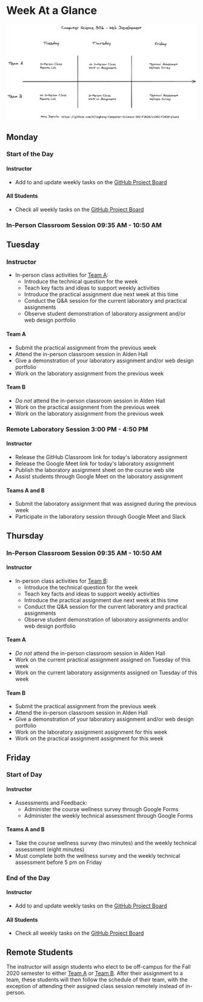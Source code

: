 # Week At a Glance

![](../diagrams/Computer-Science-302-Weekly-Overview.png)

## Monday

### Start of the Day

#### Instructor

- Add to and update weekly tasks on the [GitHub Project
  Board](https://github.com/Allegheny-Computer-Science-302-F2020/cs302-F2020-plans/projects/1)

#### All Students

- Check all weekly tasks on the [GitHub Project
  Board](https://github.com/Allegheny-Computer-Science-302-F2020/cs302-F2020-plans/projects/1)

### In-Person Classroom Session 09:35 AM - 10:50 AM

## Tuesday

### Instructor

- In-person class activities for [Team A](../teams/team-a.md):
  - Introduce the technical question for the week
  - Teach key facts and ideas to support weekly activities
  - Introduce the practical assignment due next week at this time
  - Conduct the Q&A session for the current laboratory and practical assignments
  - Observe student demonstration of laboratory assignment and/or web design
    portfolio

#### Team A

- Submit the practical assignment from the previous week
- Attend the in-person classroom session in Alden Hall
- Give a demonstration of your laboratory assignment and/or web design portfolio
- Work on the laboratory assignment from the previous week

#### Team B

- *Do not* attend the in-person classroom session in Alden Hall
- Work on the practical assignment from the previous week
- Work on the laboratory assignment from the previous week

### Remote Laboratory Session 3:00 PM - 4:50 PM

#### Instructor

- Release the GitHub Classroom link for today's laboratory assignment
- Release the Google Meet link for today's laboratory assignment
- Publish the laboratory assignment sheet on the course web site
- Assist students through Google Meet on the laboratory assignment

#### Teams A and B

- Submit the laboratory assignment that was assigned during the previous week
- Participate in the laboratory session through Google Meet and Slack

## Thursday

### In-Person Classroom Session 09:35 AM - 10:50 AM

#### Instructor

- In-person class activities for [Team B](../teams/team-b.md):
  - Introduce the technical question for the week
  - Teach key facts and ideas to support weekly activities
  - Introduce the practical assignment due next week at this time
  - Conduct the Q&A session for the current laboratory and practical assignments
  - Observe student demonstration of laboratory assignments and/or web design portfolio

#### Team A

- *Do not* attend the in-person classroom session in Alden Hall
- Work on the current practical assignment assigned on Tuesday of this week
- Work on the current laboratory assignments assigned on Tuesday of this week

#### Team B

- Submit the practical assignment from the previous week
- Attend the in-person classroom session in Alden Hall
- Give a demonstration of your laboratory assignment and/or web design portfolio
- Work on the laboratory assignment assignment for this week
- Work on the practical assignment assignment for this week

## Friday

### Start of Day

#### Instructor

- Assessments and Feedback:
  - Administer the course wellness survey through Google Forms
  - Administer the weekly technical assessment through Google Forms

#### Teams A and B

- Take the course wellness survey (two minutes) and the weekly technical
  assessment (eight minutes)
- Must complete both the wellness survey and the weekly technical assessment
  before 5 pm on Friday

### End of the Day

#### Instructor

- Add to and update weekly tasks on the [GitHub Project
  Board](https://github.com/Allegheny-Computer-Science-302-F2020/cs302-F2020-plans/projects/1)

#### All Students

- Check all weekly tasks on the [GitHub Project
  Board](https://github.com/Allegheny-Computer-Science-302-F2020/cs302-F2020-plans/projects/1)

## Remote Students

The instructor will assign students who elect to be off-campus for the Fall 2020
semester to either [Team A](../teams/team-a.md) or [Team B](../teams/team-b.md).
After their assignment to a team, these students will then follow the schedule
of their team, with the exception of attending their assigned class session
remotely instead of in-person.
